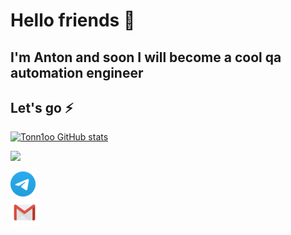 # Hello friends 🖖
## I'm Anton and soon I will become a cool qa automation engineer
## Let's go ⚡


<!--
**tonn1oo/tonn1oo** is a ✨ _special_ ✨ repository because its `README.md` (this file) appears on your GitHub profile.

Here are some ideas to get you started:

- 🔭 I’m currently working on ...
- 🌱 I’m currently learning ...
- 👯 I’m looking to collaborate on ...
- 🤔 I’m looking for help with ...
- 💬 Ask me about ...
- 📫 How to reach me: ...
- 😄 Pronouns: ...
- ⚡ Fun fact: ...
-->

[![Tonn1oo GitHub stats](https://github-readme-stats.vercel.app/api?username=Tonn1oo&show_icons=true&theme=solarized-dark)](https://github.com/Tonn1oo/github-readme-stats)

![](https://github-profile-summary-cards.vercel.app/api/cards/repos-per-language?username=Tonn1oo&theme=solarized_dark)

[![Telegram](images/Telegram1.png)](https://t.me/tonnioo)\
[![Email](images/Gmail_Icon.png)](mailto:ant.vlasov.87@gmail.com)


